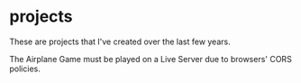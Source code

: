 # projects
These are projects that I've created over the last few years.

The Airplane Game must be played on a Live Server due to browsers' CORS policies.
